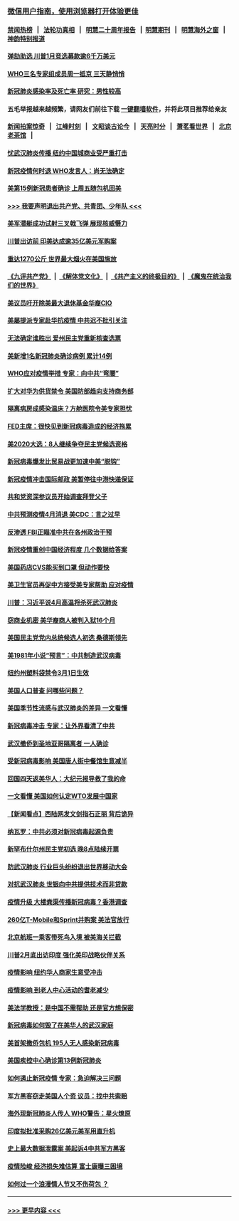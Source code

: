 ### [微信用户指南，使用浏览器打开体验更佳](https://github.com/gfw-breaker/banned-news1/blob/master/indexes/wechat-guide.md?t=0)
#### [禁闻热榜](热点新闻.md?t=0)  &nbsp;&nbsp;|&nbsp;&nbsp; [法轮功真相](https://github.com/gfw-breaker/truth/blob/master/README.md?t=0) &nbsp;&nbsp;|&nbsp;&nbsp; [明慧二十周年报告](https://github.com/gfw-breaker/mh-reports/blob/master/README.md?t=0) &nbsp;&nbsp;|&nbsp;&nbsp;[明慧期刊](https://github.com/gfw-breaker/mh-qikan) &nbsp;&nbsp;|&nbsp;&nbsp; [明慧海外之窗](https://github.com/gfw-breaker/mh-news/blob/master/README.md?t=0) &nbsp;&nbsp;|&nbsp;&nbsp; [神韵特别报道](https://github.com/gfw-breaker/mh-news/blob/master/shenyun.md?t=0)
#### [弹劾助选 川普1月竞选募款逾6千万美元](../pages/nsc412/n11866950.md?t=02140444) 
#### [WHO三名专家组成员周一抵京 三天静悄悄](../pages/nsc412/n11866947.md?t=02140444) 
#### [新冠肺炎感染率及死亡率 研究：男性较高](../pages/nsc412/n11866956.md?t=02140444) 
#### 五毛举报越来越频繁，请网友们前往下载 [一键翻墙软件](https://github.com/gfw-breaker/ssr-accounts)，并将此项目推荐给亲友
#### [新闻拍案惊奇](https://github.com/gfw-breaker/banned-news1/blob/master/pages/link4.md) &nbsp;&nbsp;|&nbsp;&nbsp; [江峰时刻](https://github.com/gfw-breaker/banned-news1/blob/master/pages/link4.md) &nbsp;&nbsp;|&nbsp;&nbsp; [文昭谈古论今](https://github.com/gfw-breaker/banned-news1/blob/master/pages/link4.md) &nbsp;&nbsp;|&nbsp;&nbsp; [天亮时分](https://github.com/gfw-breaker/banned-news1/blob/master/pages/link4.md) &nbsp;&nbsp;|&nbsp;&nbsp; [萧茗看世界](https://github.com/gfw-breaker/banned-news1/blob/master/pages/link4.md) &nbsp;&nbsp;|&nbsp;&nbsp; [北京老茶馆](https://github.com/gfw-breaker/banned-news1/blob/master/pages/link4.md) &nbsp;&nbsp;|&nbsp;&nbsp; 
#### [忧武汉肺炎传播 纽约中国城商业受严重打击](../pages/nsc412/n11866902.md?t=02140444) 
#### [新冠疫情何时退 WHO发言人：尚无法确定](../pages/nsc412/n11866864.md?t=02140444) 
#### [美第15例新冠患者确诊 上周五随包机回美](../pages/nsc412/n11866852.md?t=02140444) 
#### [>>> 我要声明退出共产党、共青团、少年队 <<<](https://github.com/begood0513/goodnews/blob/master/quit/letter.md) 
#### [美军潜艇成功试射三叉戟飞弹 展现核威慑力](../pages/nsc412/n11866046.md?t=02140444) 
#### [川普出访前 印美达成逾35亿美元军购案](../pages/nsc412/n11865444.md?t=02140444) 
#### [重达1270公斤 世界最大烟火在美国施放](../pages/nsc412/n11865198.md?t=02140444) 
#### [《九评共产党》](https://github.com/begood0513/9ping.md/blob/master/README.md) &nbsp;|&nbsp; [《解体党文化》](../../../../jtdwh.md/blob/master/README.md)  &nbsp;|&nbsp; [《共产主义的终极目的》](../../../../gczydzjmd.md/blob/master/README.md) &nbsp;|&nbsp; [《魔鬼在统治我们的世界》](../../../../mgztzwmdsj.md/blob/master/README.md) 
#### [美议员吁开除美最大退休基金华裔CIO](../pages/nsc412/n11865230.md?t=02140444) 
#### [美屡提派专家赴华抗疫情 中共迟不批引关注](../pages/nsc412/n11864719.md?t=02140444) 
#### [无法确定谁胜出 爱州民主党重新核查选票](../pages/nsc412/n11864830.md?t=02140444) 
#### [美新增1名新冠肺炎确诊病例 累计14例](../pages/nsc412/n11864893.md?t=02140444) 
#### [WHO应对疫情举措 专家：向中共“弯腰”](../pages/nsc412/n11864727.md?t=02140444) 
#### [扩大对华为供货禁令 美国防部趋向支持商务部](../pages/nsc412/n11864773.md?t=02140444) 
#### [隔离病房成感染温床？方舱医院令美专家担忧](../pages/nsc412/n11864575.md?t=02140444) 
#### [FED主席：很快见到新冠病毒造成的经济拖累](../pages/nsc412/n11864507.md?t=02140444) 
#### [美2020大选：8人继续争夺民主党候选资格](../pages/nsc412/n11864327.md?t=02140444) 
#### [新冠病毒爆发比贸易战更加速中美“脱钩”](../pages/nsc412/n11864470.md?t=02140444) 
#### [新冠疫情冲击国际邮政 美暂停往中港快递保证](../pages/nsc412/n11864207.md?t=02140444) 
#### [共和党资深参议员开始调查拜登父子](../pages/nsc412/n11863984.md?t=02140444) 
#### [中共预测疫情4月消退 美CDC：言之过早](../pages/nsc412/n11864310.md?t=02140444) 
#### [反渗透 FBI正瞄准中共在各州政治干预](../pages/nsc412/n11864300.md?t=02140444) 
#### [新冠疫情重创中国经济程度 几个数据给答案](../pages/nsc412/n11864203.md?t=02140444) 
#### [美国药店CVS能买到口罩 但动作要快](../pages/nsc412/n11862438.md?t=02140444) 
#### [美卫生官员再促中方接受美专家帮助 应对疫情](../pages/nsc412/n11864043.md?t=02140444) 
#### [川普：习近平说4月高温将杀死武汉肺炎](../pages/nsc412/n11860814.md?t=02140444) 
#### [窃商业机密 美华裔商人被判入狱16个月](../pages/nsc412/n11863911.md?t=02140444) 
#### [美国民主党党内总统候选人初选 桑德斯领先](../pages/nsc412/n11863475.md?t=02140444) 
#### [美1981年小说“预言”：中共制造武汉病毒](../pages/nsc412/n11863306.md?t=02140444) 
#### [纽约州塑料袋禁令3月1日生效](../pages/nsc412/n11862832.md?t=02140444) 
#### [美国人口普查  问哪些问题？](../pages/nsc412/n11862808.md?t=02140444) 
#### [美国季节性流感与武汉肺炎的差异 一文看懂](../pages/nsc412/n11862428.md?t=02140444) 
#### [新冠病毒冲击 专家：让外界看清了中共](../pages/nsc412/n11862280.md?t=02140444) 
#### [武汉撤侨到圣地亚哥隔离者 一人确诊](../pages/nsc412/n11862460.md?t=02140444) 
#### [受新冠病毒影响 美国唐人街中餐馆生意减半](../pages/nsc412/n11861940.md?t=02140444) 
#### [回国四天返美华人：大纪元报导救了我的命](../pages/nsc412/n11862181.md?t=02140444) 
#### [一文看懂 美国如何认定WTO发展中国家](../pages/nsc412/n11862051.md?t=02140444) 
#### [【新闻看点】西陆网发文剑指石正丽 背后诡异](../pages/nsc412/n11861792.md?t=02140444) 
#### [纳瓦罗：中共必须对新冠病毒起源负责](../pages/nsc412/n11861810.md?t=02140444) 
#### [新罕布什尔州民主党初选 晚8点陆续开票](../pages/nsc412/n11861872.md?t=02140444) 
#### [防武汉肺炎 行业巨头纷纷退出世界移动大会](../pages/nsc412/n11861795.md?t=02140444) 
#### [对抗武汉肺炎 世银向中共提供技术而非贷款](../pages/nsc412/n11861652.md?t=02140444) 
#### [疫情升级 大楼粪渠传播新冠病毒？香港调查](../pages/nsc412/n11861556.md?t=02140444) 
#### [260亿T-Mobile和Sprint并购案 美法官放行](../pages/nsc412/n11861511.md?t=02140444) 
#### [北京航班一乘客带死鸟入境 被美海关拦截](../pages/nsc412/n11861317.md?t=02140444) 
#### [川普2月底出访印度 强化美印战略伙伴关系](../pages/nsc412/n11860557.md?t=02140444) 
#### [疫情影响  纽约华人商家生意受冲击](../pages/nsc412/n11860284.md?t=02140444) 
#### [疫情影响  到老人中心活动的耆老减少](../pages/nsc412/n11860199.md?t=02140444) 
#### [美法学教授：是中国不需帮助 还是官方想保密](../pages/nsc412/n11859492.md?t=02140444) 
#### [新冠病毒如何毁了在美华人的武汉家庭](../pages/nsc412/n11859524.md?t=02140444) 
#### [美首架撤侨包机 195人无人感染新冠病毒](../pages/nsc412/n11859908.md?t=02140444) 
#### [美国疾控中心确诊第13例新冠肺炎](../pages/nsc412/n11859966.md?t=02140444) 
#### [如何遏止新冠疫情 专家：急迫解决三问题](../pages/nsc412/n11859685.md?t=02140444) 
#### [军方黑客窃走美国人个资 议员：找中共索赔](../pages/nsc412/n11859371.md?t=02140444) 
#### [海外现新冠肺炎人传人 WHO警告：星火燎原](../pages/nsc412/n11859252.md?t=02140444) 
#### [印度拟批准采购26亿美元美军用直升机](../pages/nsc412/n11859143.md?t=02140444) 
#### [史上最大数据泄露案 美起诉4中共军方黑客](../pages/nsc412/n11859115.md?t=02140444) 
#### [疫情险峻 经济损失难估算 富士康曝三困境](../pages/nsc412/n11859120.md?t=02140444) 
#### [如何过一个浪漫情人节又不伤荷包 ？](../pages/nsc412/n11858969.md?t=02140444) 

----
#### [ >>> 更早内容 <<< ](../indexes/nsc412-earlier.md)
